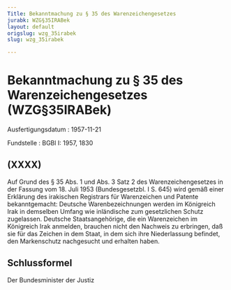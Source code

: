 ```yaml
---
Title: Bekanntmachung zu § 35 des Warenzeichengesetzes
jurabk: WZG§35IRABek
layout: default
origslug: wzg_35irabek
slug: wzg_35irabek

---
```


# Bekanntmachung zu § 35 des Warenzeichengesetzes (WZG§35IRABek)

Ausfertigungsdatum
:   1957-11-21

Fundstelle
:   BGBl I: 1957, 1830



## (XXXX)

Auf Grund des § 35 Abs. 1 und Abs. 3 Satz 2 des Warenzeichengesetzes in der Fassung vom 18. Juli 1953 (Bundesgesetzbl. I S. 645) wird gemäß einer Erklärung des irakischen Registrars für Warenzeichen und Patente bekanntgemacht:
Deutsche Warenbezeichnungen werden im Königreich Irak in demselben Umfang wie inländische zum gesetzlichen Schutz zugelassen.
Deutsche Staatsangehörige, die ein Warenzeichen im Königreich Irak anmelden, brauchen nicht den Nachweis zu erbringen, daß sie für das Zeichen in dem Staat, in dem sich ihre Niederlassung befindet, den Markenschutz nachgesucht und erhalten haben.


## Schlussformel

Der Bundesminister der Justiz

